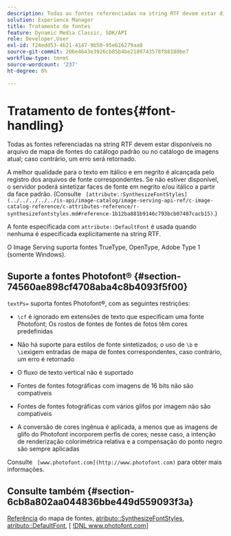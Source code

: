 ```yaml
---
description: Todas as fontes referenciadas na string RTF devem estar disponíveis no arquivo de mapa de fontes do catálogo padrão ou no catálogo de imagens atual; caso contrário, um erro será retornado.
solution: Experience Manager
title: Tratamento de fontes
feature: Dynamic Media Classic, SDK/API
role: Developer,User
exl-id: f24edd53-4b21-4147-9b50-95e616279aa8
source-git-commit: 206e4643e3926cb85b4be2189743578f88180be7
workflow-type: tm+mt
source-wordcount: '237'
ht-degree: 0%

---
```


# Tratamento de fontes{#font-handling}

Todas as fontes referenciadas na string RTF devem estar disponíveis no arquivo de mapa de fontes do catálogo padrão ou no catálogo de imagens atual; caso contrário, um erro será retornado.

A melhor qualidade para o texto em itálico e em negrito é alcançada pelo registro dos arquivos de fonte correspondentes. Se não estiver disponível, o servidor poderá sintetizar faces de fonte em negrito e/ou itálico a partir da face padrão. (Consulte ` [attribute::SynthesizeFontStyles](../../../../../is-api/image-catalog/image-serving-api-ref/c-image-catalog-reference/c-attributes-reference/r-synthesizefontstyles.md#reference-1b12ba881b9146c793bcb07407cacb15)`.)

A fonte especificada com `attribute::DefaultFont` é usada quando nenhuma é especificada explicitamente na string RTF.

O Image Serving suporta fontes TrueType, OpenType, Adobe Type 1 (somente Windows).

## Suporte a fontes Photofont® {#section-74560ae898cf4708aba4c8b4093f5f00}

`textPs=` suporta fontes Photofont®, com as seguintes restrições:

* `\cf` é ignorado em extensões de texto que especificam uma fonte Photofont; Os rostos de fontes de fontes de fotos têm cores predefinidas
* Não há suporte para estilos de fonte sintetizados; o uso de `\b` e `\i`exigem entradas de mapa de fontes correspondentes, caso contrário, um erro é retornado

* O fluxo de texto vertical não é suportado
* Fontes de fontes fotográficas com imagens de 16 bits não são compatíveis
* Fontes de fontes fotográficas com vários glifos por imagem não são compatíveis
* A conversão de cores ingênua é aplicada, a menos que as imagens de glifo do Photofont incorporem perfis de cores; nesse caso, a intenção de renderização colorimétrica relativa e a compensação do ponto negro são sempre aplicadas

Consulte ` [www.photofont.com](http://www.photofont.com)` para obter mais informações.

## Consulte também {#section-6cb8a802aa044836bbe449d559093f3a}

[Referência](../../../../../is-api/image-catalog/image-serving-api-ref/c-image-catalog-reference/c-font-map-reference/c-font-map-reference.md#concept-f81f319d03c646c5a8ef87b3277dd37d) do mapa de fontes,  [atributo::SynthesizeFontStyles](../../../../../is-api/image-catalog/image-serving-api-ref/c-image-catalog-reference/c-attributes-reference/r-synthesizefontstyles.md#reference-1b12ba881b9146c793bcb07407cacb15),  [atributo::DefaultFont](../../../../../is-api/image-catalog/image-serving-api-ref/c-image-catalog-reference/c-attributes-reference/r-defaultfont.md#reference-48b763ac254545e89a25c76ff7581107),  [ [!DNL www.photofont.com] ](http://www.photofont.com)
